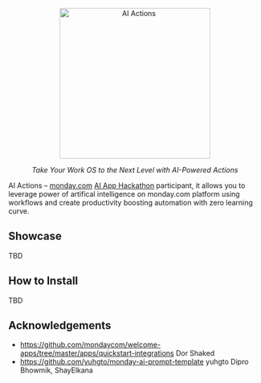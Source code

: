 <p align="center">
  <img src="./public/ai-actions-logo" height="300" alt="AI Actions"/>
</p>
<p align="center">
  <em>Take Your Work OS to the Next Level with AI-Powered Actions</em>
</p>

AI Actions – [monday.com](https://monday.com) [AI App Hackathon](https://lablab.ai/event/monday-ai-app-hackathon) participant, it allows you to leverage power of artifical intelligence
on monday.com platform using workflows and create productivity boosting
automation with zero learning curve.

## Showcase
TBD

## How to Install
TBD

## Acknowledgements
- https://github.com/mondaycom/welcome-apps/tree/master/apps/quickstart-integrations Dor Shaked
- https://github.com/yuhgto/monday-ai-prompt-template yuhgto Dipro Bhowmik, ShayElkana
